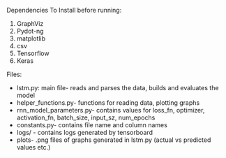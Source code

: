 Dependencies To Install before running:

1. GraphViz
2. Pydot-ng
3. matplotlib
4. csv
5. Tensorflow
6. Keras


Files:
- lstm.py: main file- reads and parses the data, builds and evaluates the model
- helper_functions.py- functions for reading data, plotting graphs
- rnn_model_parameters.py- contains values for loss_fn, optimizer, activation_fn, batch_size, input_sz, num_epochs
- constants.py- contains file name and column names
- logs/ - contains logs generated by tensorboard
- plots- .png files of graphs generated in lstm.py (actual vs predicted values etc.)